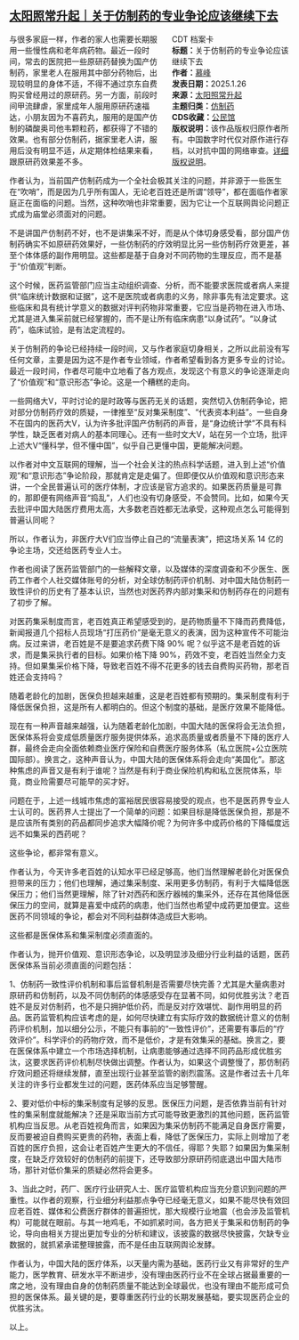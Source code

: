 <!--1737948729000-->
[太阳照常升起｜关于仿制药的专业争论应该继续下去](https://chinadigitaltimes.net/chinese/715408.html)
------

<div style="width:42%;float:right;padding-left:20px;"><div class="su-spoiler su-spoiler-style-fancy su-spoiler-icon-chevron-circle" data-scroll-offset="0" data-anchor-in-url="no"><div class="su-spoiler-title" tabindex="0" role="button"><span class="su-spoiler-icon"></span>CDT 档案卡</div><div class="su-spoiler-content su-u-clearfix su-u-trim"><strong>标题：</strong>关于仿制药的专业争论应该继续下去<br><strong>作者：</strong><a href="https://chinadigitaltimes.net/space/太阳照常升起" target="_blank">慕峰</a><br><strong>发表日期：</strong>2025.1.26<br><strong>来源：</strong><a href="https://archive.ph/Hkmwo" target="_blank">太阳照常升起</a><br><strong>主题归类：</strong><a href="https://chinadigitaltimes.net/space/仿制药" target="_blank">仿制药</a><br><strong>CDS收藏：</strong><a href="https://chinadigitaltimes.net/space/%E5%85%AC%E6%B0%91%E9%A6%86" target="_blank" rel="noopener">公民馆</a><br><strong>版权说明：</strong>该作品版权归原作者所有。中国数字时代仅对原作进行存档，以对抗中国的网络审查。<a href="https://chinadigitaltimes.net/chinese/copyright">详细版权说明</a>。</div></div></div><p>与很多家庭一样，作者的家人也需要长期服用一些慢性病和老年病药物。最近一段时间，常去的医院把一些原研药替换为国产仿制药，家里老人在服用其中部分药物后，出现较明显的身体不适，不得不通过京东自费购买曾经用过的原研药。另一方面，前段时间甲流肆虐，家里成年人服用原研药速福达，小朋友因为不喜药丸，服用的是国产仿制的磷酸奥司他韦颗粒药，都获得了不错的效果。也有部分仿制药，据家里老人讲，服用后没有明显不适，从定期体检结果来看，跟原研药效果差不多。</p><p>作者认为，当前国产仿制药成为一个全社会极其关注的问题，并非源于一些医生在“吹哨”，而是因为几乎所有国人，无论老百姓还是所谓“领导”，都在面临作者家庭正在面临的问题。当然，这种吹哨也非常重要，因为它让一个互联网舆论问题正式成为庙堂必须面对的问题。</p><p>不是讲国产仿制药不好，也不是讲集采不好，而是从个体切身感受看，部分国产仿制药确实不如原研药效果好，一些仿制药的疗效明显比另一些仿制药疗效更差，甚至个体体感的副作用明显。这些都是基于自身对不同药物的生理反应，而不是基于“价值观”判断。</p><p>这个时候，医药监管部门应当主动组织调查、分析，而不能要求医院或者病人来提供“临床统计数据和证据”，这不是医院或者病患的义务，除非事先有法定要求。这些临床和具有统计学意义的数据对评判药物非常重要，它应当是药物在进入市场、尤其是进入集采前就已经掌握的，而不是让所有临床病患“以身试药”。“以身试药”，临床试验，是有法定流程的。</p><p>关于仿制药的争论已经持续一段时间，又与作者家庭切身相关，之所以此前没有写任何文章，主要是因为这不是作者专业领域，作者希望看到各方更多专业的讨论。最近一段时间，作者尽可能中立地看了各方观点，发现这个有意义的争论逐渐走向了“价值观”和“意识形态”争论。这是一个糟糕的走向。</p><p>一些网络大V，平时讨论的是时政等与医药无关的话题，突然切入仿制药争论，把对部分仿制药疗效的质疑，一律推至“反对集采制度”、“代表资本利益”。一些自身不在国内的医药大V，认为许多批评国产仿制药的声音，是“身边统计学”不具有科学性，缺乏医者对病人的基本同理心。还有一些时文大V，站在另一个立场，批评上述大V“懂科学，但不懂中国”，似乎自己更懂中国，更能解决问题。</p><p>以作者对中文互联网的理解，当一个社会关注的热点科学话题，进入到上述“价值观”和“意识形态”争论阶段，那就肯定是走偏了。但即便仅从价值观和意识形态来讲，一个全民普遍认可的医疗体制，才应该是官方追求的。如果医药质量是可靠的，那即便有网络声音“捣乱”，人们也没有切身感受，不会赞同。比如，如果今天去批评中国大陆医疗费用太高，大多数老百姓都无法承受，这种观点怎么可能得到普遍认同呢？</p><p>所以，作者认为，非医疗大V们应当停止自己的“流量表演”，把这场关系 14 亿的争论主场，交还给医药专业人士。</p><p>作者也阅读了医药监管部门的一些解释文章，以及媒体的深度调查和不少医生、医药工作者个人社交媒体账号的分析，对全球仿制药评价机制、对中国大陆仿制药一致性评价的历史有了基本认识，当然也对医药界内部对集采和仿制药存在的问题有了初步了解。</p><p>对医药集采制度而言，老百姓真正希望感受到的，是药物质量不下降而药费降低，新闻报道几个招标人员现场“打压药价”是毫无意义的表演，因为这种宣传不可能治病。反过来讲，老百姓是不是要追求药费下降 90% 呢？似乎这不是老百姓的诉求，而是集采执行者的目标。如果价格下降 90%，药效不变，老百姓当然全力支持。但如果集采价格下降，导致老百姓不得不花更多的钱去自费购买药物，那老百姓还会支持吗？</p><p>随着老龄化的加剧，医保负担越来越重，这是老百姓都有预期的。集采制度有利于降低医保负担，这是所有人都明白的。但这个制度的基础，是医疗效果不能降低。</p><p>现在有一种声音越来越强，认为随着老龄化加剧，中国大陆的医保将会无法负担，医保体系将会变成低质量医疗服务提供体系，追求高质量或者质量不下降的医疗人群，最终会走向全面依赖商业医疗保险和自费医疗服务体系（私立医院+公立医院国际部）。换言之，这种声音认为，中国大陆的医保体系将会走向“美国化”。那这种焦虑的声音又是有利于谁呢？当然是有利于商业保险机构和私立医院体系，毕竟，商业险需要尽可能早的买才好。</p><p>问题在于，上述一线城市焦虑的富裕居民很容易接受的观点，也不是医药界专业人士认可的。医药界人士提出了一个简单的问题：如果目标是降低医保负担，那是不是应该所有类别的药品都同步追求大幅降价呢？为何许多中成药价格的下降幅度远远不如集采的西药呢？</p><p>这些争论，都非常有意义。</p><p>作者认为，今天许多老百姓的认知水平已经足够高，他们当然理解老龄化对医保负担带来的压力；他们也理解，通过集采制度、采用更多仿制药，有利于大幅降低医保压力；他们当然更理解，除了针对西药和医疗器械的集采外，还存在其他降低医保压力的空间，就算是喜爱中成药的病患，他们当然也希望中成药更加便宜。这些医药不同领域的争论，都会对不同利益群体造成巨大影响。</p><p>这些都是医保体系和集采制度必须直面的。</p><p>作者认为，抛开价值观、意识形态争论，以及明显涉及细分行业利益的话题，医药医保体系当前必须直面的问题包括：</p><p>1、仿制药一致性评价机制和事后监督机制是否需要尽快完善？尤其是大量病患对原研药和仿制药，以及不同仿制药的体感感受存在显著不同，如何优胜劣汰？老百姓不是反对仿制药，也不是只拥护低价药，而是反对疗效堪忧、副作用明显的药品。医药监管机构应该考虑的是，如何尽快建立有实际疗效的数据统计意义的仿制药评价机制，加以细分公示，不能只有事前的“一致性评价”，还需要有事后的“疗效评价”。科学评价的药物疗效，而不是低价，才是有效集采的基础。换言之，要在医保体系中建立一个市场选择机制，让病患能够通过选择不同药品形成优胜劣汰，这要求医药评价机制尽快做出调整。作者认为，如果这个调整慢了，那仿制药疗效问题还将继续发酵，直至出现行业甚至监管的剧烈震荡。这是作者过去十几年关注的许多行业都发生过的问题，医药体系应当足够警醒。</p><p>2、要对低价中标的集采制度有足够的反思。医保压力问题，是否依靠当前有针对性的集采制度就能解决？还是采取当前方式可能导致更激烈的其他问题，医药监管机构应当反思。从老百姓视角而言，如果因为集采仿制药不能满足自身医疗需要，反而要被迫自费购买更贵的药物，表面上看，降低了医保压力，实际上则增加了老百姓的医疗负担，这会让老百姓产生更大的不信任，得耶？失耶？如果因为集采制度，在缺乏疗效较好的仿制药的前提下，还导致部分原研药彻底退出中国大陆市场，那针对低价集采的质疑必然将会更多。</p><p>3、当此之时，药厂、医疗行业研究人士、医疗监管机构应当充分意识到问题的严重性。以作者的观察，行业细分利益那点争夺已经毫无意义，如果不能尽快有效回应老百姓、媒体和公费医疗群体的普遍担忧，那大规模行业地震（也会涉及监管机构）可能就在眼前。与其一地鸡毛，不如抓紧时间，各方把关于集采和仿制药的争论，导向由相关方提出更加专业的分析和建议，该披露的数据尽快披露，欠缺专业数据的，就抓紧承诺整理披露，而不是任由互联网舆论发酵。</p><p>作者认为，中国大陆的医疗体系，以天量内需为基础，医药行业又有非常好的生产能力，医学教育、研发水平不断进步，没有理由医药行业不在全球占据最重要的一席之地，没有理由自身的仿制药质量不能达到全球最优，也没有理由不能形成可负担的医保体系。最关键的是，要尊重医药行业的长期发展基础，要实现医药企业的优胜劣汰。</p><p>以上。</p><div class="addtoany_share_save_container addtoany_content addtoany_content_bottom"><div class="a2a_kit a2a_kit_size_32 addtoany_list" data-a2a-url="https://chinadigitaltimes.net/chinese/715408.html" data-a2a-title="太阳照常升起｜关于仿制药的专业争论应该继续下去"><a class="a2a_button_facebook" href="https://www.addtoany.com/add_to/facebook?linkurl=https%3A%2F%2Fchinadigitaltimes.net%2Fchinese%2F715408.html&amp;linkname=%E5%A4%AA%E9%98%B3%E7%85%A7%E5%B8%B8%E5%8D%87%E8%B5%B7%EF%BD%9C%E5%85%B3%E4%BA%8E%E4%BB%BF%E5%88%B6%E8%8D%AF%E7%9A%84%E4%B8%93%E4%B8%9A%E4%BA%89%E8%AE%BA%E5%BA%94%E8%AF%A5%E7%BB%A7%E7%BB%AD%E4%B8%8B%E5%8E%BB" title="Facebook" rel="nofollow noopener" target="_blank"></a><a class="a2a_button_twitter" href="https://www.addtoany.com/add_to/twitter?linkurl=https%3A%2F%2Fchinadigitaltimes.net%2Fchinese%2F715408.html&amp;linkname=%E5%A4%AA%E9%98%B3%E7%85%A7%E5%B8%B8%E5%8D%87%E8%B5%B7%EF%BD%9C%E5%85%B3%E4%BA%8E%E4%BB%BF%E5%88%B6%E8%8D%AF%E7%9A%84%E4%B8%93%E4%B8%9A%E4%BA%89%E8%AE%BA%E5%BA%94%E8%AF%A5%E7%BB%A7%E7%BB%AD%E4%B8%8B%E5%8E%BB" title="Twitter" rel="nofollow noopener" target="_blank"></a><a class="a2a_button_telegram" href="https://www.addtoany.com/add_to/telegram?linkurl=https%3A%2F%2Fchinadigitaltimes.net%2Fchinese%2F715408.html&amp;linkname=%E5%A4%AA%E9%98%B3%E7%85%A7%E5%B8%B8%E5%8D%87%E8%B5%B7%EF%BD%9C%E5%85%B3%E4%BA%8E%E4%BB%BF%E5%88%B6%E8%8D%AF%E7%9A%84%E4%B8%93%E4%B8%9A%E4%BA%89%E8%AE%BA%E5%BA%94%E8%AF%A5%E7%BB%A7%E7%BB%AD%E4%B8%8B%E5%8E%BB" title="Telegram" rel="nofollow noopener" target="_blank"></a><a class="a2a_button_reddit" href="https://www.addtoany.com/add_to/reddit?linkurl=https%3A%2F%2Fchinadigitaltimes.net%2Fchinese%2F715408.html&amp;linkname=%E5%A4%AA%E9%98%B3%E7%85%A7%E5%B8%B8%E5%8D%87%E8%B5%B7%EF%BD%9C%E5%85%B3%E4%BA%8E%E4%BB%BF%E5%88%B6%E8%8D%AF%E7%9A%84%E4%B8%93%E4%B8%9A%E4%BA%89%E8%AE%BA%E5%BA%94%E8%AF%A5%E7%BB%A7%E7%BB%AD%E4%B8%8B%E5%8E%BB" title="Reddit" rel="nofollow noopener" target="_blank"></a><a class="a2a_button_whatsapp" href="https://www.addtoany.com/add_to/whatsapp?linkurl=https%3A%2F%2Fchinadigitaltimes.net%2Fchinese%2F715408.html&amp;linkname=%E5%A4%AA%E9%98%B3%E7%85%A7%E5%B8%B8%E5%8D%87%E8%B5%B7%EF%BD%9C%E5%85%B3%E4%BA%8E%E4%BB%BF%E5%88%B6%E8%8D%AF%E7%9A%84%E4%B8%93%E4%B8%9A%E4%BA%89%E8%AE%BA%E5%BA%94%E8%AF%A5%E7%BB%A7%E7%BB%AD%E4%B8%8B%E5%8E%BB" title="WhatsApp" rel="nofollow noopener" target="_blank"></a><a class="a2a_button_email" href="https://www.addtoany.com/add_to/email?linkurl=https%3A%2F%2Fchinadigitaltimes.net%2Fchinese%2F715408.html&amp;linkname=%E5%A4%AA%E9%98%B3%E7%85%A7%E5%B8%B8%E5%8D%87%E8%B5%B7%EF%BD%9C%E5%85%B3%E4%BA%8E%E4%BB%BF%E5%88%B6%E8%8D%AF%E7%9A%84%E4%B8%93%E4%B8%9A%E4%BA%89%E8%AE%BA%E5%BA%94%E8%AF%A5%E7%BB%A7%E7%BB%AD%E4%B8%8B%E5%8E%BB" title="Email" rel="nofollow noopener" target="_blank"></a><a class="a2a_button_copy_link" href="https://www.addtoany.com/add_to/copy_link?linkurl=https%3A%2F%2Fchinadigitaltimes.net%2Fchinese%2F715408.html&amp;linkname=%E5%A4%AA%E9%98%B3%E7%85%A7%E5%B8%B8%E5%8D%87%E8%B5%B7%EF%BD%9C%E5%85%B3%E4%BA%8E%E4%BB%BF%E5%88%B6%E8%8D%AF%E7%9A%84%E4%B8%93%E4%B8%9A%E4%BA%89%E8%AE%BA%E5%BA%94%E8%AF%A5%E7%BB%A7%E7%BB%AD%E4%B8%8B%E5%8E%BB" title="Copy Link" rel="nofollow noopener" target="_blank"></a><a class="a2a_dd addtoany_share_save addtoany_share" href="https://www.addtoany.com/share"></a></div></div>
